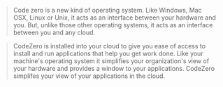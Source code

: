 <!-- markdownlint-disable MD041 MD028-->

> Code zero is a new kind of operating system. Like Windows, Mac OSX, Linux or
> Unix, it acts as an interface between your hardware and you. But, unlike those
> other operating systems, it acts as an interface between you and any cloud.

> CodeZero is installed into your cloud to give you ease of access to install
> and run applications that help you get work done. Like your machine's
> operating system it simplifies your organization's view of your hardware and
> provides a window to your applications. CodeZero simplifes your view of your
> applications in the cloud.
